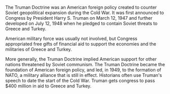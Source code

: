 
The Truman Doctrine was an American foreign policy created to counter Soviet geopolitical expansion during the Cold War. It was first announced to Congress by President Harry S. Truman on March 12, 1947 and further developed on July 12, 1948 when he pledged to contain Soviet threats to Greece and Turkey. 

American military force was usually not involved, but Congress appropriated free gifts of financial aid to support the economies and the militaries of Greece and Turkey. 

More generally, the Truman Doctrine implied American support for other nations threatened by Soviet communism. The Truman Doctrine became the foundation of American foreign policy, and led, in 1949, to the formation of NATO, a military alliance that is still in effect. Historians often use Truman's speech to date the start of the Cold War. Truman gets congress to pass $400 million in aid to Greece and Turkey.

